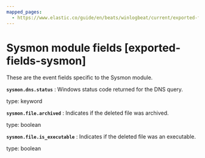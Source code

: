 ```yaml
---
mapped_pages:
  - https://www.elastic.co/guide/en/beats/winlogbeat/current/exported-fields-sysmon.html
---
```


# Sysmon module fields [exported-fields-sysmon]

These are the event fields specific to the Sysmon module.


**`sysmon.dns.status`**
:   Windows status code returned for the DNS query.

type: keyword


**`sysmon.file.archived`**
:   Indicates if the deleted file was archived.

type: boolean


**`sysmon.file.is_executable`**
:   Indicates if the deleted file was an executable.

type: boolean



